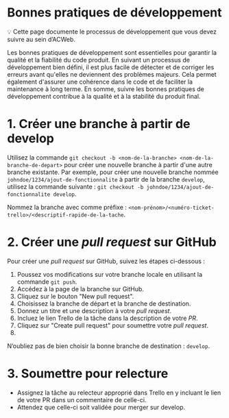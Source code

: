 # Bonnes pratiques de développement

<aside>
💡 Cette page documente le processus de développement que vous devez suivre au sein d’ACWeb.

</aside>

Les bonnes pratiques de développement sont essentielles pour garantir la qualité et la fiabilité du code produit. En suivant un processus de développement bien défini, il est plus facile de détecter et de corriger les erreurs avant qu'elles ne deviennent des problèmes majeurs. Cela permet également d'assurer une cohérence dans le code et de faciliter la maintenance à long terme. En somme, suivre les bonnes pratiques de développement contribue à la qualité et à la stabilité du produit final.

# 1. Créer une branche à partir de develop

Utilisez la commande `git checkout -b <nom-de-la-branche> <nom-de-la-branche-de-depart>` pour créer une nouvelle branche à partir d'une autre branche existante. Par exemple, pour créer une nouvelle branche nommée `johndoe/1234/ajout-de-fonctionnalite` à partir de la branche `develop`, utilisez la commande suivante : `git checkout -b johndoe/1234/ajout-de-fonctionnalite develop`.

Nommez la branche avec comme préfixe : `<nom-prénom>/<numéro-ticket-trello>/<descriptif-rapide-de-la-tache`.

# 2. Créer une *pull request* sur GitHub

Pour créer une *pull request* sur GitHub, suivez les étapes ci-dessous :

1. Poussez vos modifications sur votre branche locale en utilisant la commande `git push`.
2. Accédez à la page de la branche sur GitHub.
3. Cliquez sur le bouton "New pull request".
4. Choisissez la branche de départ et la branche de destination.
5. Donnez un titre et une description à votre *pull request*.
6. Incluez le lien Trello de la tâche dans la description de votre *PR*. 
7. Cliquez sur "Create pull request" pour soumettre votre *pull request*.
8. 

N’oubliez pas de bien choisir la bonne branche de destination : `develop`. 

# 3. Soumettre pour relecture

- Assignez la tâche au relecteur approprié dans Trello en y incluant le lien de votre PR dans un commentaire de celle-ci.
- Attendez que celle-ci soit validée pour merger sur develop.